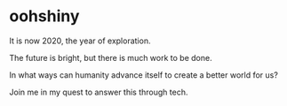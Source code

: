 # oohshiny

It is now 2020, the year of exploration.

The future is bright, but there is much work to be done.

In what ways can humanity advance itself to create a better world for us?

Join me in my quest to answer this through tech.
